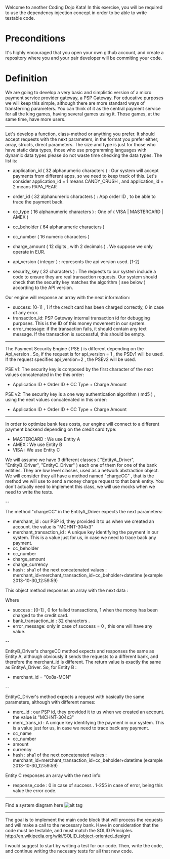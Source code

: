 Welcome to another Coding Dojo Kata!
In this exercise, you will be required to use the dependency injection concept in order to be able to write testable code.

Preconditions
=============

It's highly encouraged that you open your own github account, and create a repository where you and your pair developer will be
commiting your code. 


Definition
==========


We are going to develop a very basic and simplistic version of a micro payment service provider gateway, a PSP Gateway.
For educative purposes we will keep this simple, although there are more standard ways of transferring parameters.
You can think of it as the central payment service for all the king games, having several games using it. Those games,
at the same time, have more users.

---

Let's develop a function, class-method or anything you prefer. It should accept requests with the next parameters, in the format you prefer
either, array, structs, direct parameters. The size and type is just for those who have static data types, those who use programming languages 
with dynamic data types please do not waste time checking the data types. The list is:

* application_id ( 32 alphanumeric characters ) :
 Our system will accept payments from different apps, so we need to keep track of this. 
Let's consider application_id = 1 means CANDY_CRUSH , and application_id = 2 means PAPA_PEAR

* order_id ( 32 alphanumeric characters ) :
 App order ID , to be able to trace the payment back.

* cc_type ( 16 alphanumeric characters ) :
 One of ( VISA | MASTERCARD | AMEX )

* cc_beholder ( 64 alphanumeric characters )

* cc_number ( 16 numeric characters )

* charge_amount ( 12 digits , with 2 decimals ) . We suppose we only operate in EUR.

* api_version ( integer ) : represents the api version used. [1-2]

* security_key ( 32 characters ) :
 The requests to our system include a code to ensure they are real transaction requests. Our system should check 
that the security key matches the algorithm ( see below ) according to the API version.


Our engine will response an array with the next information:

* success: [0-1] , 1 if the credit card has been charged correctly, 0 in case of any error.
* transaction_id: PSP Gateway internal transaction id for debugging purposes. This is the ID of this money movement in our system. 
* error_message: if the transaction fails, it should contain any text message. If the transaction is successful, this should be empty.

---

The Payment Security Engine ( PSE ) is different depending on the Api_version . So, if the request is for api_version = 1 ,
the PSEv1 will be used. If the request specifies api_version=2 , the PSEv2 will be used.

PSE v1:
The security key is composed by the first character of the next values concatenated in the this order:

* Application ID + Order ID + CC Type + Charge Amount


PSE v2:
The security key is a one way authentication algorithm ( md5 ) , using the next values concatenated in this order:

* Application ID + Order ID + CC Type + Charge Amount

---

In order to optimize bank fees costs, our engine will connect to a different payment backend depending on the credit card type:

* MASTERCARD : We use Entity A
* AMEX : We use Entity B
* VISA : We use Entity C

We will assume we have 3 different classes ( "EntityA_Driver", "EntityB_Driver", "EntityC_Driver" ) each one of them for one of the bank entities. They are low level classes, used as
a network abstraction object. We will consider they all have a method named "chargeCC" , that is the method we will
use to send a money charge request to that bank entity. You don't actually need to implement this class, we will use mocks
when we need to write the tests.

--

The method "chargeCC" in the EntityA_Driver expects the next parameters:

* merchant_id : our PSP id, they provided it to us when we created an account. the value is "MCHNT-304x3"
* merchant_transaction_id : A unique key identifying the payment in our system. This is a value just for us, in case we need to trace back
any payment.
* cc_beholder
* cc_number
* charge_amount
* charge_currency
* hash : sha1 of the next concatenated values : merchant_id+merchant_transaction_id+cc_beholder+datetime (example 2013-10-30_12:59:59)


This object method responses an array with the next data :


Where
* success : [0-1] , 0 for failed transactions, 1 when the money has been charged to the credit card.
* bank_transaction_id : 32 characters . 
* error_message: only in case of success = 0 , this one will have any value.


--


EntityB_Driver's chargeCC method expects and responses the same as Entity A, although obviously it sends the requests
to a different bank, and therefore the merchant_id is different. The return value is exactly the same as EntityA_Driver. 
So, for Entity B :

* merchant_id = "0x8a-MCN" 


--

EntityC_Driver's method expects a request with basically the same parameters, although with different names:

* merc_id : our PSP id, they provided it to us when we created an account. the value is "MCHNT-304x3"
* merc_trans_id : A unique key identifying the payment in our system. This is a value just for us, in case we need to trace back
any payment.
* cc_name
* cc_number
* amount
* currency
* hash : sha1 of the next concatenated values : merchant_id+merchant_transaction_id+cc_beholder+datetime (example 2013-10-30_12:59:59)

Entity C responses an array with the next info:
* response_code : 0 in case of success . 1-255 in case of error, being this value the error code. 


---


Find a system diagram here ![alt tag](https://raw.github.com/fpalomo/king-kata-di/master/img/King%20Coding%20Dojo%20-%20Exercise%203.2%20-%20PSP%20Gateway.png)


---

The goal is to implement the main code block that will process the requests and will make a call to the necessary bank. Have in consideration that
the code must be testable, and must match the SOLID Principles.
http://en.wikipedia.org/wiki/SOLID_(object-oriented_design)

I would suggest to start by writing a test for our code. Then, write the code, and continue writing the necesary tests for all that new code.



